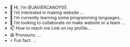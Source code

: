 - 👋 Hi, I’m @JAViERCANOY05
- 👀 I’m interested in making website  ...
- 🌱 I’m currently learning some programming languages...
- 💞️ I’m looking to collaborate on make website or a team ...
- 📫 How to reach me Link on my profile...
- 😄 Pronouns: ...
- ⚡ Fun fact: ...

